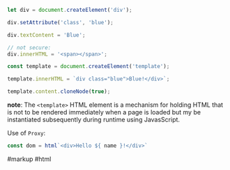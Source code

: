 ```javascript
let div = document.createElement('div');

div.setAttribute('class', 'blue');

div.textContent = 'Blue';

// not secure:
div.innerHTML = '<span></span>';
```

```javascript
const template = document.createElement('template');

template.innerHTML = `div class="blue">Blue!</div>`;

template.content.cloneNode(true);
```

**note**: The `<template>` HTML element is a mechanism for holding HTML that is not to be rendered immediately when a page is loaded but my be instantiated subsequently during runtime using JavasScript.

Use of `Proxy`:

```javascript
const dom = html`<div>Hello ${ name }!</div>`
```

#markup #html